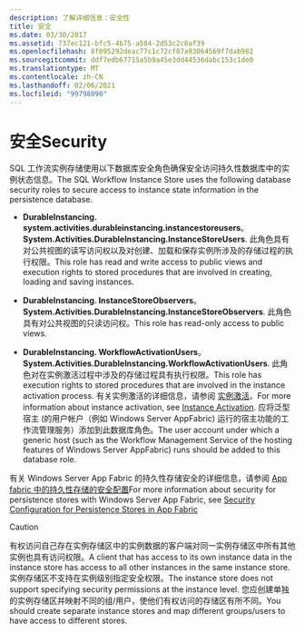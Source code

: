 ```yaml
---
description: 了解详细信息：安全性
title: 安全
ms.date: 03/30/2017
ms.assetid: 737ec121-bfc5-4b75-a504-2d53c2c8af39
ms.openlocfilehash: 8f095292deac77c1c72cf87a93064569f7dab982
ms.sourcegitcommit: ddf7edb67715a5b9a45e3dd44536dabc153c1de0
ms.translationtype: MT
ms.contentlocale: zh-CN
ms.lasthandoff: 02/06/2021
ms.locfileid: "99798090"
---
```

# <a name="security"></a><span data-ttu-id="90354-103">安全</span><span class="sxs-lookup"><span data-stu-id="90354-103">Security</span></span>

<span data-ttu-id="90354-104">SQL 工作流实例存储使用以下数据库安全角色确保安全访问持久性数据库中的实例状态信息。</span><span class="sxs-lookup"><span data-stu-id="90354-104">The SQL Workflow Instance Store uses the following database security roles to secure access to instance state information in the persistence database.</span></span>  
  
- <span data-ttu-id="90354-105">**DurableInstancing. system.activities.durableinstancing.instancestoreusers**。</span><span class="sxs-lookup"><span data-stu-id="90354-105">**System.Activities.DurableInstancing.InstanceStoreUsers**.</span></span> <span data-ttu-id="90354-106">此角色具有对公共视图的读写访问权以及对创建、加载和保存实例所涉及的存储过程的执行权限。</span><span class="sxs-lookup"><span data-stu-id="90354-106">This role has read and write access to public views and execution rights to stored procedures that are involved in creating, loading and saving instances.</span></span>  
  
- <span data-ttu-id="90354-107">**DurableInstancing. InstanceStoreObservers**。</span><span class="sxs-lookup"><span data-stu-id="90354-107">**System.Activities.DurableInstancing.InstanceStoreObservers**.</span></span> <span data-ttu-id="90354-108">此角色具有对公共视图的只读访问权。</span><span class="sxs-lookup"><span data-stu-id="90354-108">This role has read-only access to public views.</span></span>  
  
- <span data-ttu-id="90354-109">**DurableInstancing. WorkflowActivationUsers**。</span><span class="sxs-lookup"><span data-stu-id="90354-109">**System.Activities.DurableInstancing.WorkflowActivationUsers**.</span></span> <span data-ttu-id="90354-110">此角色对在实例激活过程中涉及的存储过程具有执行权限。</span><span class="sxs-lookup"><span data-stu-id="90354-110">This role has execution rights to stored procedures that are involved in the instance activation process.</span></span> <span data-ttu-id="90354-111">有关实例激活的详细信息，请参阅 [实例激活](instance-activation.md)。</span><span class="sxs-lookup"><span data-stu-id="90354-111">For more information about instance activation, see [Instance Activation](instance-activation.md).</span></span> <span data-ttu-id="90354-112">应将泛型宿主 (的用户帐户（例如 Windows Server AppFabric) 运行的宿主功能的工作流管理服务）添加到此数据库角色。</span><span class="sxs-lookup"><span data-stu-id="90354-112">The user account under which a generic host (such as the Workflow Management Service of the hosting features of Windows Server AppFabric) runs should be added to this database role.</span></span>  
  
 <span data-ttu-id="90354-113">有关 Windows Server App Fabric 的持久性存储安全的详细信息，请参阅 [App fabric 中的持久性存储的安全配置](/previous-versions/appfabric/ff431727(v=azure.10))</span><span class="sxs-lookup"><span data-stu-id="90354-113">For more information about security for persistence stores with Windows Server App Fabric, see [Security Configuration for Persistence Stores in App Fabric](/previous-versions/appfabric/ff431727(v=azure.10))</span></span>  
  
> [!CAUTION]
> <span data-ttu-id="90354-114">有权访问自己存在实例存储区中的实例数据的客户端对同一实例存储区中所有其他实例也具有访问权限。</span><span class="sxs-lookup"><span data-stu-id="90354-114">A client that has access to its own instance data in the instance store has access to all other instances in the same instance store.</span></span> <span data-ttu-id="90354-115">实例存储区不支持在实例级别指定安全权限。</span><span class="sxs-lookup"><span data-stu-id="90354-115">The instance store does not support specifying security permissions at the instance level.</span></span> <span data-ttu-id="90354-116">您应创建单独的实例存储区并映射不同的组/用户，使他们有权访问的存储区有所不同。</span><span class="sxs-lookup"><span data-stu-id="90354-116">You should create separate instance stores and map different groups/users to have access to different stores.</span></span>
